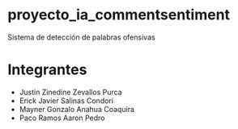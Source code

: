 # proyecto_ia_commentsentiment
Sistema de detección de palabras ofensivas

# Integrantes
- Justin Zinedine Zevallos Purca
- Erick Javier Salinas Condori
- Mayner Gonzalo Anahua Coaquira
- Paco Ramos Aaron Pedro
